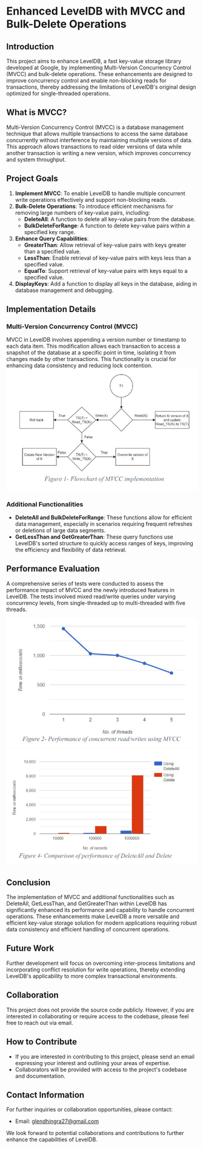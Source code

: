 # Enhanced LevelDB with MVCC and Bulk-Delete Operations

## Introduction
This project aims to enhance LevelDB, a fast key-value storage library developed at Google, by implementing Multi-Version Concurrency Control (MVCC) and bulk-delete operations. These enhancements are designed to improve concurrency control and enable non-blocking reads for transactions, thereby addressing the limitations of LevelDB's original design optimized for single-threaded operations.

## What is MVCC?
Multi-Version Concurrency Control (MVCC) is a database management technique that allows multiple transactions to access the same database concurrently without interference by maintaining multiple versions of data. This approach allows transactions to read older versions of data while another transaction is writing a new version, which improves concurrency and system throughput.

## Project Goals
1. **Implement MVCC**: To enable LevelDB to handle multiple concurrent write operations effectively and support non-blocking reads.
2. **Bulk-Delete Operations**: To introduce efficient mechanisms for removing large numbers of key-value pairs, including:
   - **DeleteAll**: A function to delete all key-value pairs from the database.
   - **BulkDeleteForRange**: A function to delete key-value pairs within a specified key range.
3. **Enhance Query Capabilities**:
   - **GreaterThan**: Allow retrieval of key-value pairs with keys greater than a specified value.
   - **LessThan**: Enable retrieval of key-value pairs with keys less than a specified value.
   - **EqualTo**: Support retrieval of key-value pairs with keys equal to a specified value.
4. **DisplayKeys**: Add a function to display all keys in the database, aiding in database management and debugging.

## Implementation Details
### Multi-Version Concurrency Control (MVCC)
MVCC in LevelDB involves appending a version number or timestamp to each data item. This modification allows each transaction to access a snapshot of the database at a specific point in time, isolating it from changes made by other transactions. This functionality is crucial for enhancing data consistency and reducing lock contention.
![Image 1](Images/MVCC-Flowchart.JPG)

### Additional Functionalities
- **DeleteAll and BulkDeleteForRange**: These functions allow for efficient data management, especially in scenarios requiring frequent refreshes or deletions of large data segments.
- **GetLessThan and GetGreaterThan**: These query functions use LevelDB's sorted structure to quickly access ranges of keys, improving the efficiency and flexibility of data retrieval.

## Performance Evaluation
A comprehensive series of tests were conducted to assess the performance impact of MVCC and the newly introduced features in LevelDB. The tests involved mixed read/write queries under varying concurrency levels, from single-threaded up to multi-threaded with five threads.


![Implementation Image 1](Images/MVCC-Threads.JPG)
![Implementation Image 2](Images/DeleteAll-Chart.JPG)

## Conclusion
The implementation of MVCC and additional functionalities such as DeleteAll, GetLessThan, and GetGreaterThan within LevelDB has significantly enhanced its performance and capability to handle concurrent operations. These enhancements make LevelDB a more versatile and efficient key-value storage solution for modern applications requiring robust data consistency and efficient handling of concurrent operations.

## Future Work
Further development will focus on overcoming inter-process limitations and incorporating conflict resolution for write operations, thereby extending LevelDB's applicability to more complex transactional environments.

## Collaboration
This project does not provide the source code publicly. However, if you are interested in collaborating or require access to the codebase, please feel free to reach out via email.

## How to Contribute
- If you are interested in contributing to this project, please send an email expressing your interest and outlining your areas of expertise.
- Collaborators will be provided with access to the project's codebase and documentation.

## Contact Information
For further inquiries or collaboration opportunities, please contact:
- Email: glendhingra27@gmail.com

We look forward to potential collaborations and contributions to further enhance the capabilities of LevelDB.

